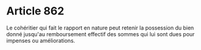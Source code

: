# Article 862

Le cohéritier qui fait le rapport en nature peut retenir la possession du bien donné jusqu'au remboursement effectif des sommes qui lui sont dues pour impenses ou améliorations.
